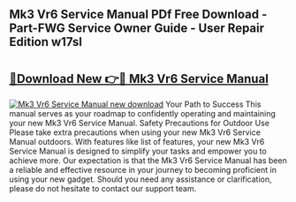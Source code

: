 ## Mk3 Vr6 Service Manual PDf Free Download - Part-FWG Service Owner Guide - User Repair Edition w17sl

# <h2><a href="http://bc47077.oget.top/?id=Mk3+Vr6+Service+Manual">🔗Download New 👉🔴 Mk3 Vr6 Service Manual</a></h2>

[![Mk3 Vr6 Service Manual new download](https://i.imgur.com/5g1atiW.png)](http://bc47077.oget.top/?id=Mk3+Vr6+Service+Manual)
Your Path to Success This manual serves as your roadmap to confidently operating and maintaining your new Mk3 Vr6 Service Manual. Safety Precautions for Outdoor Use Please take extra precautions when using your new Mk3 Vr6 Service Manual outdoors. With features like list of features, your new Mk3 Vr6 Service Manual is designed to simplify your tasks and empower you to achieve more. Our expectation is that the Mk3 Vr6 Service Manual has been a reliable and effective resource in your journey to becoming proficient in using your new gadget. Should you need any assistance or clarification, please do not hesitate to contact our support team.
